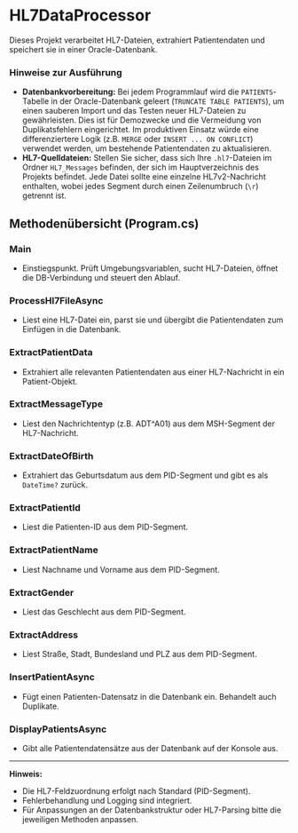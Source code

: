 # HL7DataProcessor

Dieses Projekt verarbeitet HL7-Dateien, extrahiert Patientendaten und speichert sie in einer Oracle-Datenbank.
### Hinweise zur Ausführung

* **Datenbankvorbereitung:** Bei jedem Programmlauf wird die `PATIENTS`-Tabelle in der Oracle-Datenbank geleert (`TRUNCATE TABLE PATIENTS`), um einen sauberen Import und das Testen neuer HL7-Dateien zu gewährleisten. Dies ist für Demozwecke und die Vermeidung von Duplikatsfehlern eingerichtet. Im produktiven Einsatz würde eine differenziertere Logik (z.B. `MERGE` oder `INSERT ... ON CONFLICT`) verwendet werden, um bestehende Patientendaten zu aktualisieren.
* **HL7-Quelldateien:** Stellen Sie sicher, dass sich Ihre `.hl7`-Dateien im Ordner `HL7_Messages` befinden, der sich im Hauptverzeichnis des Projekts befindet. Jede Datei sollte eine einzelne HL7v2-Nachricht enthalten, wobei jedes Segment durch einen Zeilenumbruch (`\r`) getrennt ist.


## Methodenübersicht (Program.cs)

### Main
- Einstiegspunkt. Prüft Umgebungsvariablen, sucht HL7-Dateien, öffnet die DB-Verbindung und steuert den Ablauf.

### ProcessHl7FileAsync
- Liest eine HL7-Datei ein, parst sie und übergibt die Patientendaten zum Einfügen in die Datenbank.

### ExtractPatientData
- Extrahiert alle relevanten Patientendaten aus einer HL7-Nachricht in ein Patient-Objekt.

### ExtractMessageType
- Liest den Nachrichtentyp (z.B. ADT^A01) aus dem MSH-Segment der HL7-Nachricht.

### ExtractDateOfBirth
- Extrahiert das Geburtsdatum aus dem PID-Segment und gibt es als `DateTime?` zurück.

### ExtractPatientId
- Liest die Patienten-ID aus dem PID-Segment.

### ExtractPatientName
- Liest Nachname und Vorname aus dem PID-Segment.

### ExtractGender
- Liest das Geschlecht aus dem PID-Segment.

### ExtractAddress
- Liest Straße, Stadt, Bundesland und PLZ aus dem PID-Segment.

### InsertPatientAsync
- Fügt einen Patienten-Datensatz in die Datenbank ein. Behandelt auch Duplikate.

### DisplayPatientsAsync
- Gibt alle Patientendatensätze aus der Datenbank auf der Konsole aus.

---

**Hinweis:**
- Die HL7-Feldzuordnung erfolgt nach Standard (PID-Segment).
- Fehlerbehandlung und Logging sind integriert.
- Für Anpassungen an der Datenbankstruktur oder HL7-Parsing bitte die jeweiligen Methoden anpassen.
